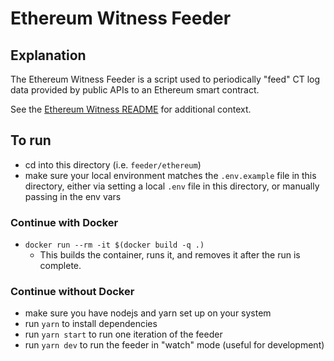 # Ethereum Witness Feeder

## Explanation

The Ethereum Witness Feeder is a script used to periodically "feed" CT log data provided by public APIs to an Ethereum smart contract.

See the [Ethereum Witness README](https://github.com/google/trillian-examples/blob/master/witness/ethereum/README.md) for additional context.

## To run

- cd into this directory (i.e. `feeder/ethereum`)
- make sure your local environment matches the `.env.example` file in this directory, either via setting a local `.env` file in this directory, or manually passing in the env vars

### Continue with Docker

- `docker run --rm -it $(docker build -q .)`
  - This builds the container, runs it, and removes it after the run is complete.

### Continue without Docker

- make sure you have nodejs and yarn set up on your system
- run `yarn` to install dependencies
- run `yarn start` to run one iteration of the feeder
- run `yarn dev` to run the feeder in "watch" mode (useful for development)